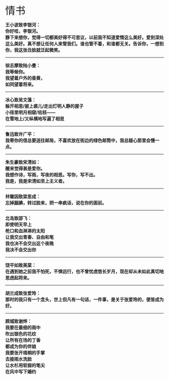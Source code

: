 <font face="宋体" size=6 >情书</font>

<b>王小波致李银河：  
你好哇，李银河。  
静下来想你，觉得一切都美好得不可思议，以前我不知道爱情这么美好。爱到深处这么美好。真不想让任何人来管我们。谁也管不着，和谁都无关。告诉你，一想到你，我这张丑脸就泛起微笑。
***
徐志摩致陆小曼：  
我等候你。  
我望着户外的昏黄，  
如同望着将来。
***
冰心致吴文藻：  
躲开相思/披上裘儿/走出灯明人静的屋子  
小径里明月相窥/枯枝——  
在雪地上/又纵横地写遍了相思  
***
鲁迅致许广平：  
我寄你的信总要送往邮局，不喜欢放在街边的绿色邮筒中，我总疑心那里会慢一点。
***
朱生豪致宋清如：  
醒来觉得甚是爱你。  
我想作诗，写雨，写夜的相思。写你，写不出。  
我是，我是宋清如至上主义者。  
***
林徽因致梁思成：  
忘掉腼腆，转过脸来，把一串疯话，说在你的面前。
***
北岛致邵飞：  
即使明天早上  
枪口和血淋淋的太阳  
让我交出青春、自由和笔  
我也决不会交出这个夜晚  
我决不会交出你
***
饶平如致美棠：  
在遇到她之前我不怕死，不惧远行，也不曾忧虑悠长岁月，现在却从未如此真切地思虑起将来。  
***
胡兰成致张爱玲：  
那时的我只有一个念头，世上但凡有一句话，一件事，是关于张爱玲的，便皆成为好。
***
顾城致谢烨：  
我要在最细的雨中  
吹出银色的花纹  
让所有在场的丁香  
都成为你的伴娘  
我要张开梧桐的手掌  
去接雨水洗脸  
让水杉用软弱的笔尖  
在风中写下婚约  </b>